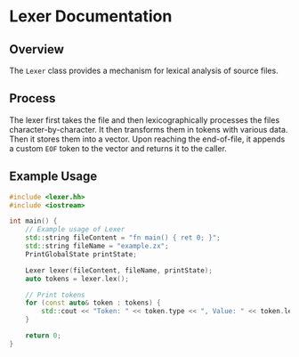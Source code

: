 # Lexer Documentation

## Overview

The `Lexer` class provides a mechanism for lexical analysis of source files.

## Process

The lexer first takes the file and then lexicographically processes the files character-by-character. It then transforms them in tokens with various data. Then it stores them into a vector. Upon reaching the end-of-file, it appends a custom `EOF` token to the vector and returns it to the caller.

## Example Usage

```cpp
#include <lexer.hh>
#include <iostream>

int main() {
    // Example usage of Lexer
    std::string fileContent = "fn main() { ret 0; }";
    std::string fileName = "example.zx";
    PrintGlobalState printState;

    Lexer lexer(fileContent, fileName, printState);
    auto tokens = lexer.lex();

    // Print tokens
    for (const auto& token : tokens) {
        std::cout << "Token: " << token.type << ", Value: " << token.lexeme << std::endl;
    }

    return 0;
}
```